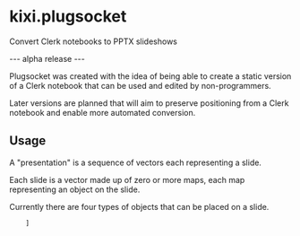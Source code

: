 # kixi.plugsocket
Convert Clerk notebooks to PPTX slideshows

--- alpha release ---

Plugsocket was created with the idea of being able to create a static version of a Clerk notebook that can be used and edited by non-programmers.

Later versions are planned that will aim to preserve positioning from a Clerk notebook and enable more automated conversion.

## Usage

A "presentation" is a sequence of vectors each representing a slide.

Each slide is a vector made up of zero or more maps, each map representing an object on the slide.

Currently there are four types of objects that can be placed on a slide.

```[ "a presentation"
    ]
